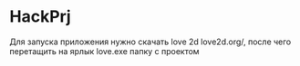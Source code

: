 # HackPrj
Для запуска приложения нужно скачать love 2d love2d.org/, после чего перетащить на ярлык love.exe папку с проектом
